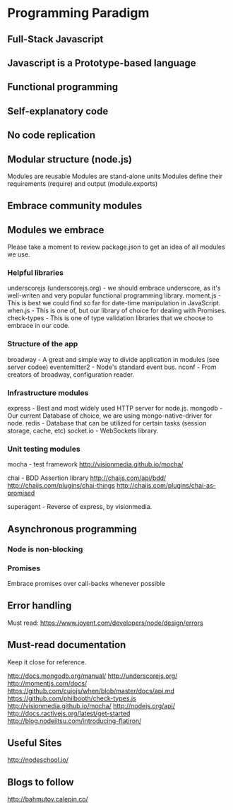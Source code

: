 # Programming Paradigm

## Full-Stack Javascript

## Javascript is a Prototype-based language

## Functional programming

## Self-explanatory code

## No code replication

## Modular structure (node.js)
  Modules are reusable
  Modules are stand-alone units
  Modules define their requirements (require) and output (module.exports)

## Embrace community modules

## Modules we embrace
Please take a moment to review package.json to get an idea of all modules we use.

### Helpful libraries
underscorejs (underscorejs.org) - we should embrace underscore, as it's well-writen and very popular functional programming library.
moment.js - This is best we could find so far for date-time manipulation in JavaScript.
when.js - This is one of, but our library of choice for dealing with Promises.
check-types - This is one of type validation libraries that we choose to embrace in our code.

### Structure of the app
broadway - A great and simple way to divide application in modules (see server codee)
eventemitter2 - Node's standard event bus.
nconf - From creators of broadway, configuration reader.

### Infrastructure modules
express - Best and most widely used HTTP server for node.js.
mongodb - Our current Database of choice, we are using mongo-native-driver for node.
redis - Database that can be utilized for certain tasks (session storage, cache, etc)
socket.io - WebSockets library.

### Unit testing modules
mocha - test framework
http://visionmedia.github.io/mocha/

chai - BDD Assertion library
http://chaijs.com/api/bdd/
     http://chaijs.com/plugins/chai-things
     http://chaijs.com/plugins/chai-as-promised
     
superagent - Reverse of express, by visionmedia.


## Asynchronous programming

### Node is non-blocking

### Promises
Embrace promises over call-backs whenever possible

## Error handling
Must read: https://www.joyent.com/developers/node/design/errors


## Must-read documentation 
Keep it close for reference.

http://docs.mongodb.org/manual/
http://underscorejs.org/
http://momentjs.com/docs/
https://github.com/cujojs/when/blob/master/docs/api.md
https://github.com/philbooth/check-types.js
http://visionmedia.github.io/mocha/
http://nodejs.org/api/
http://docs.ractivejs.org/latest/get-started
http://blog.nodejitsu.com/introducing-flatiron/

## Useful Sites
http://nodeschool.io/

## Blogs to follow
http://bahmutov.calepin.co/
